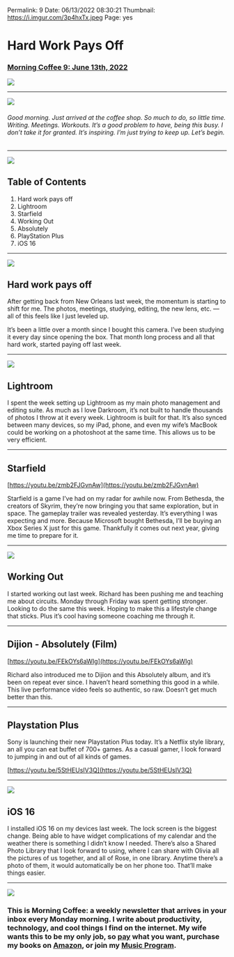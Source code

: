 
Permalink: 9
Date: 06/13/2022 08:30:21
Thumbnail: https://i.imgur.com/3p4hxTx.jpeg
Page: yes

# Hard Work Pays Off

### [Morning Coffee 9: June 13th, 2022](https://nashp.com/9)

![](https://nashp.com/_media/mc.gif)

---- 

![](https://i.imgur.com/cKTSGpD.jpg)

###### Good morning. Just arrived at the coffee shop. So much to do, so little time. Writing. Meetings. Workouts. It’s a good problem to have, being this busy. I don’t take it for granted. It’s inspiring. I’m just trying to keep up. Let’s begin.

---- 

![](https://i.imgur.com/eO2hcg2.jpg)

## Table of Contents

1. Hard work pays off
2. Lightroom
3. Starfield
4. Working Out
5. Absolutely
6. PlayStation Plus
7. iOS 16

---- 

![](https://i.imgur.com/pU0gcoH.jpg)

## Hard work pays off

After getting back from New Orleans last week, the momentum is starting to shift for me. The photos, meetings, studying, editing, the new lens, etc. — all of this feels like I just leveled up. 

It’s been a little over a month since I bought this camera. I’ve been studying it every day since opening the box. That month long process and all that hard work, started paying off last week.

---- 

![](https://i.imgur.com/hnDoybO.jpg)

## Lightroom

I spent the week setting up Lightroom as my main photo management and editing suite. As much as I love Darkroom, it’s not built to handle thousands of photos I throw at it every week. Lightroom is built for that. It’s also synced between many devices, so my iPad, phone, and even my wife’s MacBook could be working on a photoshoot at the same time. This allows us to be very efficient. 

---- 

## Starfield

[https://youtu.be/zmb2FJGvnAw](https://youtu.be/zmb2FJGvnAw)

Starfield is a game I’ve had on my radar for awhile now. From Bethesda, the creators of Skyrim, they’re now bringing you that same exploration, but in space. The gameplay trailer was revealed yesterday. It’s everything I was expecting and more. Because Microsoft bought Bethesda, I’ll be buying an Xbox Series X just for this game. Thankfully it comes out next year, giving me time to prepare for it.

---- 

![](https://i.imgur.com/dEvGCdb.jpg)

## Working Out

I started working out last week. Richard has been pushing me and teaching me about circuits. Monday through Friday was spent getting stronger. Looking to do the same this week. Hoping to make this a lifestyle change that sticks. Plus it’s cool having someone coaching me through it.

---- 

## Dijion - Absolutely (Film)

[https://youtu.be/FEkOYs6aWIg](https://youtu.be/FEkOYs6aWIg)

Richard also introduced me to Dijion and this Absolutely album, and it’s been on repeat ever since. I haven’t heard something this good in a while. This live performance video feels so authentic, so raw. Doesn’t get much better than this.

---- 

## Playstation Plus

Sony is launching their new Playstation Plus today. It’s a Netflix style library, an all you can eat buffet of 700+ games. As a casual gamer, I look forward to jumping in and out of all kinds of games.

[https://youtu.be/5StHEUsIV3Q](https://youtu.be/5StHEUsIV3Q)

---- 

![](https://www.apple.com/newsroom/images/product/iphone/standard/Apple-WWDC22-iOS16-3up-hero-220606_big.jpg.large.jpg)

## iOS 16

I installed iOS 16 on my devices last week. The lock screen is the biggest change. Being able to have widget complications of my calendar and the weather there is something I didn’t know I needed. There’s also a Shared Photo Library that I look forward to using, where I can share with Olivia all the pictures of us together, and all of Rose, in one library. Anytime there’s a photo of them, it would automatically be on her phone too. That’ll make things easier.

---- 

![](https://i.imgur.com/MwejBou.jpg)

### This is Morning Coffee: a weekly newsletter that arrives in your inbox every Monday morning. I write about productivity, technology, and cool things I find on the internet. My wife wants this to be my only job, so [pay](https://buy.stripe.com/fZe4jqd135LRc4U4gj) what you want, purchase my books on [Amazon](https://www.amazon.com/dp/B0CQQG3JCF?binding=paperback&ref=dbs_dp_awt_sb_pc_tpbk), or join my [Music Program](https://patreon.com/nashp).
